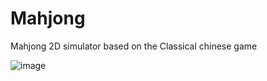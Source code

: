 # Mahjong
Mahjong 2D simulator based on the Classical chinese game

![image](https://github.com/user-attachments/assets/dfbfdd58-40a1-4527-b893-ce110c70093d)

